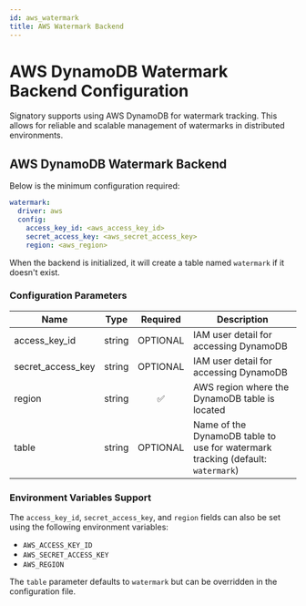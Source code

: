 ```yaml
---
id: aws_watermark
title: AWS Watermark Backend
---
```


# AWS DynamoDB Watermark Backend Configuration

Signatory supports using AWS DynamoDB for watermark tracking. This allows for reliable and scalable management of watermarks in distributed environments.

## AWS DynamoDB Watermark Backend

Below is the minimum configuration required:

```yaml
watermark:
  driver: aws
  config:
    access_key_id: <aws_access_key_id>
    secret_access_key: <aws_secret_access_key>
    region: <aws_region>
```
When the backend is initialized, it will create a table named `watermark` if it doesn't exist.

### Configuration Parameters

| Name              | Type   | Required | Description                                                         |
|-------------------|--------|:--------:|---------------------------------------------------------------------|
| access_key_id     | string | OPTIONAL | IAM user detail for accessing DynamoDB                              |
| secret_access_key | string | OPTIONAL | IAM user detail for accessing DynamoDB                              |
| region            | string | ✅       | AWS region where the DynamoDB table is located                      |
| table             | string | OPTIONAL | Name of the DynamoDB table to use for watermark tracking (default: `watermark`) |

### Environment Variables Support

The `access_key_id`, `secret_access_key`, and `region` fields can also be set using the following environment variables:

- `AWS_ACCESS_KEY_ID`
- `AWS_SECRET_ACCESS_KEY`
- `AWS_REGION`

The `table` parameter defaults to `watermark` but can be overridden in the configuration file.